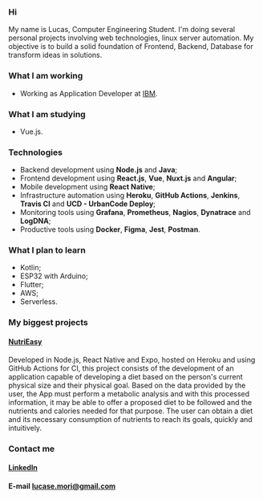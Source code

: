 ### Hi

My name is Lucas, Computer Engineering Student. I'm doing several personal projects involving web technologies, linux
server automation. My objective is to build a solid foundation of Frontend, Backend, Database for transform ideas in
solutions.

### What I am working

- Working as Application Developer at [IBM](https://www.ibm.com/).

### What I am studying

- Vue.js.

### Technologies

- Backend development using **Node.js** and **Java**;
- Frontend development using **React.js**, **Vue**, **Nuxt.js** and **Angular**;
- Mobile development using **React Native**;
- Infrastructure automation using **Heroku**, **GitHub Actions**, **Jenkins**, **Travis CI** and **UCD - UrbanCode Deploy**;
- Monitoring tools using **Grafana**, **Prometheus**, **Nagios**, **Dynatrace** and **LogDNA**;
- Productive tools using **Docker**, **Figma**, **Jest**, **Postman**.

### What I plan to learn

- Kotlin;
- ESP32 with Arduino;
- Flutter;
- AWS;
- Serverless.

### My biggest projects

#### [NutriEasy](https://github.com/NutriEasyApp)

Developed in Node.js, React Native and Expo, hosted on Heroku and using GitHub Actions for CI, this project consists
of the development of an application capable of developing a diet based on the person's current physical size and 
their physical goal. Based on the data provided by the user, the App must perform a metabolic analysis and with this 
processed information, it may be able to offer a proposed diet to be followed and the nutrients and calories needed 
for that purpose. The user can obtain a diet and its necessary consumption of nutrients to reach its goals, quickly 
and intuitively.

### Contact me

#### [LinkedIn](https://www.linkedin.com/in/lucas-mori)

#### E-mail <lucase.mori@gmail.com>